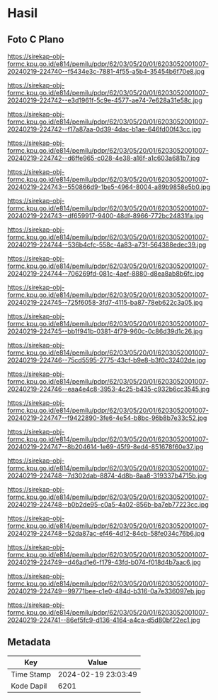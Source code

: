 # Hasil

## Foto C Plano

https://sirekap-obj-formc.kpu.go.id/e814/pemilu/pdpr/62/03/05/20/01/6203052001007-20240219-224740--f5434e3c-7881-4f55-a5b4-35454b6f70e8.jpg

https://sirekap-obj-formc.kpu.go.id/e814/pemilu/pdpr/62/03/05/20/01/6203052001007-20240219-224742--e3d1961f-5c9e-4577-ae74-7e628a31e58c.jpg

https://sirekap-obj-formc.kpu.go.id/e814/pemilu/pdpr/62/03/05/20/01/6203052001007-20240219-224742--f17a87aa-0d39-4dac-b1ae-646fd00f43cc.jpg

https://sirekap-obj-formc.kpu.go.id/e814/pemilu/pdpr/62/03/05/20/01/6203052001007-20240219-224742--d6ffe965-c028-4e38-a16f-a1c603a681b7.jpg

https://sirekap-obj-formc.kpu.go.id/e814/pemilu/pdpr/62/03/05/20/01/6203052001007-20240219-224743--550866d9-1be5-4964-8004-a89b9858e5b0.jpg

https://sirekap-obj-formc.kpu.go.id/e814/pemilu/pdpr/62/03/05/20/01/6203052001007-20240219-224743--df659917-9400-48df-8966-772bc24831fa.jpg

https://sirekap-obj-formc.kpu.go.id/e814/pemilu/pdpr/62/03/05/20/01/6203052001007-20240219-224744--536b4cfc-558c-4a83-a73f-564388edec39.jpg

https://sirekap-obj-formc.kpu.go.id/e814/pemilu/pdpr/62/03/05/20/01/6203052001007-20240219-224744--706269fd-081c-4aef-8880-d8ea8ab8b6fc.jpg

https://sirekap-obj-formc.kpu.go.id/e814/pemilu/pdpr/62/03/05/20/01/6203052001007-20240219-224745--725f6058-3fd7-4115-ba87-78eb622c3a05.jpg

https://sirekap-obj-formc.kpu.go.id/e814/pemilu/pdpr/62/03/05/20/01/6203052001007-20240219-224745--bb1f941b-0381-4f79-960c-0c86d39d1c26.jpg

https://sirekap-obj-formc.kpu.go.id/e814/pemilu/pdpr/62/03/05/20/01/6203052001007-20240219-224746--75cd5595-2775-43cf-b9e8-b3f0c32402de.jpg

https://sirekap-obj-formc.kpu.go.id/e814/pemilu/pdpr/62/03/05/20/01/6203052001007-20240219-224746--eaa4e4c8-3953-4c25-b435-c932b6cc3545.jpg

https://sirekap-obj-formc.kpu.go.id/e814/pemilu/pdpr/62/03/05/20/01/6203052001007-20240219-224747--f9422890-3fe6-4e54-b8bc-96b8b7e33c52.jpg

https://sirekap-obj-formc.kpu.go.id/e814/pemilu/pdpr/62/03/05/20/01/6203052001007-20240219-224747--8b204614-1e69-45f9-8ed4-851678f60e37.jpg

https://sirekap-obj-formc.kpu.go.id/e814/pemilu/pdpr/62/03/05/20/01/6203052001007-20240219-224748--7d302dab-8874-4d8b-8aa8-319337b4715b.jpg

https://sirekap-obj-formc.kpu.go.id/e814/pemilu/pdpr/62/03/05/20/01/6203052001007-20240219-224748--b0b2de95-c0a5-4a02-856b-ba7eb77223cc.jpg

https://sirekap-obj-formc.kpu.go.id/e814/pemilu/pdpr/62/03/05/20/01/6203052001007-20240219-224748--52da87ac-ef46-4d12-84cb-58fe034c76b6.jpg

https://sirekap-obj-formc.kpu.go.id/e814/pemilu/pdpr/62/03/05/20/01/6203052001007-20240219-224749--d46ad1e6-f179-43fd-b074-f018d4b7aac6.jpg

https://sirekap-obj-formc.kpu.go.id/e814/pemilu/pdpr/62/03/05/20/01/6203052001007-20240219-224749--99771bee-c1e0-484d-b316-0a7e336097eb.jpg

https://sirekap-obj-formc.kpu.go.id/e814/pemilu/pdpr/62/03/05/20/01/6203052001007-20240219-224741--86ef5fc9-d136-4164-a4ca-d5d80bf22ec1.jpg


## Metadata

| Key        | Value               |
| ---------- | ------------------- |
| Time Stamp | 2024-02-19 23:03:49 |
| Kode Dapil | 6201                |



